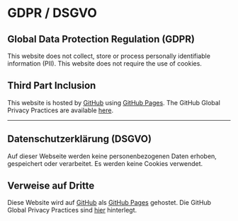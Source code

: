 # GDPR / DSGVO

## Global Data Protection Regulation (GDPR)
This website does not collect, store or process personally identifiable 
information (PII). This website does not require the use of cookies.

## Third Part Inclusion
This website is hosted by [GitHub](https://www.github.com/) 
using [GitHub Pages](https://help.github.com/articles/what-is-github-pages/).
The GitHub Global Privacy Practices are available 
[here](https://help.github.com/articles/global-privacy-practices/).

---

## Datenschutzerklärung (DSGVO)
Auf dieser Webseite werden keine personenbezogenen Daten erhoben, gespeichert 
oder verarbeitet. Es werden keine Cookies verwendet.

## Verweise auf Dritte
Diese Website wird auf [GitHub](https://www.github.com/)
als [GitHub Pages](https://help.github.com/articles/what-is-github-pages/) 
gehostet. Die 
GitHub Global Privacy Practices sind 
[hier](https://help.github.com/articles/global-privacy-practices/) 
hinterlegt.
